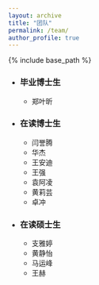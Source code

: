 ```yaml
---
layout: archive
title: "团队"
permalink: /team/
author_profile: true
---
```


{% include base_path %}

- ### 毕业博士生
  - 郑叶昕

- ### 在读博士生
  - 闫誉腾
  - 华杰
  - 王安迪
  - 王强
  - 袁阿凌
  - 黄莉芸
  - 卓冲

- ### 在读硕士生
  - 支雅婷
  - 黄静怡
  - 马运峰
  - 王赫